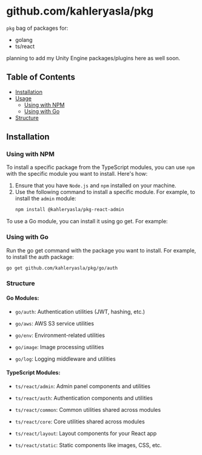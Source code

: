 # github.com/kahleryasla/pkg

`pkg` bag of packages for:

-   golang
-   ts/react

planning to add my Unity Engine packages/plugins here as well soon.

## Table of Contents

-   [Installation](#installation)
-   [Usage](#usage)
    -   [Using with NPM](#using-with-npm)
    -   [Using with Go](#using-with-go)
-   [Structure](#structure)

## Installation

### Using with NPM

To install a specific package from the TypeScript modules, you can use `npm` with the specific module you want to install. Here's how:

1. Ensure that you have `Node.js` and `npm` installed on your machine.
2. Use the following command to install a specific module. For example, to install the `admin` module:
    ```bash
    npm install @kahleryasla/pkg-react-admin
    ```

To use a Go module, you can install it using go get. For example:

### Using with Go

Run the go get command with the package you want to install. For example, to install the auth package:

```bash
go get github.com/kahleryasla/pkg/go/auth
```

### Structure

#### Go Modules:

-   `go/auth`: Authentication utilities (JWT, hashing, etc.)

-   `go/aws`: AWS S3 service utilities

-   `go/env`: Environment-related utilities

-   `go/image`: Image processing utilities

-   `go/log`: Logging middleware and utilities

#### TypeScript Modules:

-   `ts/react/admin`: Admin panel components and utilities

-   `ts/react/auth`: Authentication components and utilities

-   `ts/react/common`: Common utilities shared across modules

-   `ts/react/core`: Core utilities shared across modules

-   `ts/react/layout`: Layout components for your React app

-   `ts/react/static`: Static components like images, CSS, etc.
